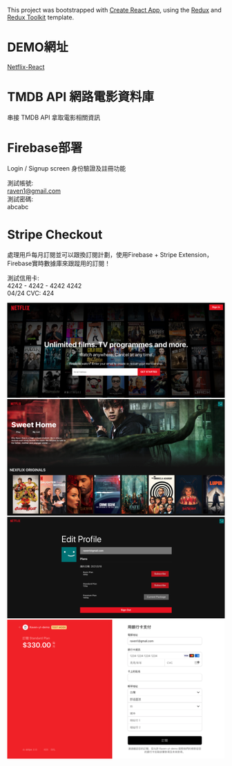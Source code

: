 This project was bootstrapped with [Create React App](https://github.com/facebook/create-react-app), using the [Redux](https://redux.js.org/) and [Redux Toolkit](https://redux-toolkit.js.org/) template.

# DEMO網址

[Netflix-React](https://nexflix-clone-313bf.web.app/)

# TMDB API 網路電影資料庫
串接 TMDB API 拿取電影相關資訊

# Firebase部署

Login / Signup screen 身份驗證及註冊功能    

測試帳號:    
	raven1@gmail.com   
測試密碼:   
	abcabc   

# Stripe Checkout

處理用戶每月訂閱並可以跟換訂閱計劃，使用Firebase + Stripe Extension，Firebase實時數據庫來跟蹤用的訂閱！   

測試信用卡:   
	4242 - 4242 - 4242 4242   
	04/24  CVC: 424   



![](https://github.com/joy93625/netflix-react/blob/main/img/01.png)
![](https://github.com/joy93625/netflix-react/blob/main/img/02.png)
![](https://github.com/joy93625/netflix-react/blob/main/img/03.png)
![](https://github.com/joy93625/netflix-react/blob/main/img/04.png)
